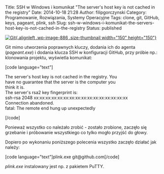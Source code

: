 Title: SSH w Windows i komunikat "The server's host key is not cached in the registry"
Date: 2014-10-18 21:28
Author: filipgorczynski
Category: Programowanie, Rozwiązania, Systemy Operacyjne
Tags: clone, git, GitHub, keys, pageant, plink, ssh
Slug: ssh-w-windows-i-komunikat-the-servers-host-key-is-not-cached-in-the-registry
Status: published

[![Git](https://filipgorczynski.files.wordpress.com/2014/09/gitlogo.png?w=150){.alignleft .wp-image-886 .size-thumbnail width="150" height="150"}](http://filipgorczynski.wordpress.com/2014/09/17/windows-7-git-ssh-agent-could-not-open-a-connection-to-your-authentication-agent/gitlogo/)

Git mimo utworzenia poprawnych kluczy, dodania ich do agenta (*pageant.exe*) i dodania klucza SSH w konfiguracji GitHub, przy próbie np.: klonowania projektu, wyświetla komunikat:

\[code language="text"\]

The server's host key is not cached in the registry. You  
have no guarantee that the server is the computer you  
think it is.  
The server's rsa2 key fingerprint is:  
ssh-rsa 2048 xx:xx:xx:xx:xx:xx:xx:xx:xx:xx:xx:xx:xx:xx:xx:xx  
Connection abandoned.  
fatal: The remote end hung up unexpectedly

\[/code\]

Ponieważ wszystko co należało zrobić - zostało zrobione, zaczęło się grzebanie i próbowanie wszystkiego co tylko mogło przyjść do głowy.

Dopiero po wykonaniu poniższego polecenia wszystko zaczęło działać jak należy:

\[code language="text"\]plink.exe git\@github.com\[/code\]

*plink.exe* instalowany jest np. z pakietem PuTTY.
